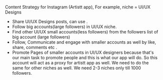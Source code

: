Content Strategy for Instagram (Artistt app),
  For example,
  niche = UI/UX Designs
 - Share UI/UX Designs posts, can use  .
 - Follow big accounts(large followers) in UI/UX niche.
 - Find other UI/UX small accounts(less followers) from the followers list of big account (large followers)
 - Follow, Communicate and engage with smaller accounts as well by like, share, comments etc .
 - Promote Pages of smaller accounts in UI/UX designers because that's our main task to promote people and
   this is what our app will do. So this account will act as a proxy for artistt app as well.
  We need to do the same for other niches as well. We need 2-3 niches only till 1000 followers.
